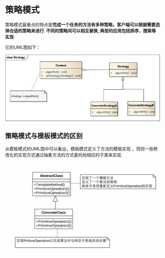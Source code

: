 # 策略模式

策略模式最重点的特点是**完成一个任务的方法有多种策略，客户端可以根据需要选择合适的策略来进行. 不同的策略间可以相互替换, 典型的应用包括排序、搜索等实现** 

它的UML图如下：

![strategy-pattern](https://github.com/Essviv/images/blob/master/strategy-pattern-2.png?raw=true)

## 策略模式与模板模式的区别 

从模板模式的UML图中可以看出，模板模式定义了方法的模板实现 ，而将一些修改化的实现方式通过抽象方法的方式委托给相应的子类来实现.

![strategy-pattern](https://github.com/Essviv/images/blob/master/strategy-pattern-3.png?raw=true)


